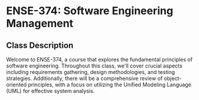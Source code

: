 # ENSE-374: Software Engineering Management

## Class Description

Welcome to ENSE-374, a course that explores the fundamental principles of software engineering. Throughout this class, we'll cover crucial aspects including requirements gathering, design methodologies, and testing strategies. Additionally, there will be a comprehensive review of object-oriented principles, with a focus on utilizing the Unified Modeling Language (UML) for effective system analysis.


